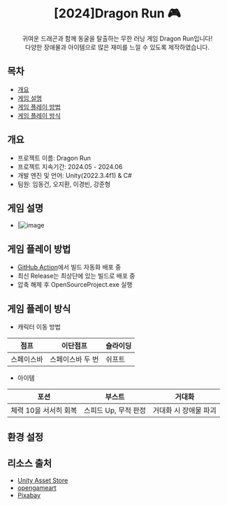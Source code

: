 # <center>[2024]Dragon Run 🎮</center>

<center>귀여운 드래곤과 함께 동굴을 탈출하는 무한 러닝 게임 Dragon Run입니다!</center>
<center>다양한 장애물과 아이템으로 많은 재미를 느낄 수 있도록 제작하였습니다.</center>

## 목차

- [개요](#개요)
- [게임 설명](#게임-설명)
- [게임 플레이 방법](#게임-플레이-방법)
- [게임 플레이 방식](#게임-플레이-방식)

## 개요

- 프로젝트 이름: Dragon Run
- 프로젝트 지속기간: 2024.05 - 2024.06
- 개발 엔진 및 언어: Unity(2022.3.4f1) & C#
- 팀원: 임동건, 오지환, 이경빈, 강준형

## 게임 설명

- |![image]()

## 게임 플레이 방법

- [GitHub Action](https://github.com/Famec7/OpenSourceProject/actions/workflows/main.yml)에서 빌드 자동화 배포 중
- 최신 Release는 최상단에 있는 빌드로 배포 중
- 압축 해제 후 OpenSourceProject.exe 실행

## 게임 플레이 방식

- 캐릭터 이동 방법

| 점프       | 이단점프         | 슬라이딩 |
| ---------- | ---------------- | -------- |
| 스페이스바 | 스페이스바 두 번 | 쉬프트   |

- 아이템

| 포션                  | 부스트               | 거대화                |
| --------------------- | -------------------- | --------------------- |
| 체력 10을 서서히 회복 | 스피드 Up, 무적 판정 | 거대화 시 장애물 파괴 |

## 환경 설정

## 리소스 출처

- [Unity Asset Store](https://assetstore.unity.com/?locale=ko-KR)
- [opengameart](https://opengameart.org/)
- [Pixabay](https://pixabay.com/ko/)
